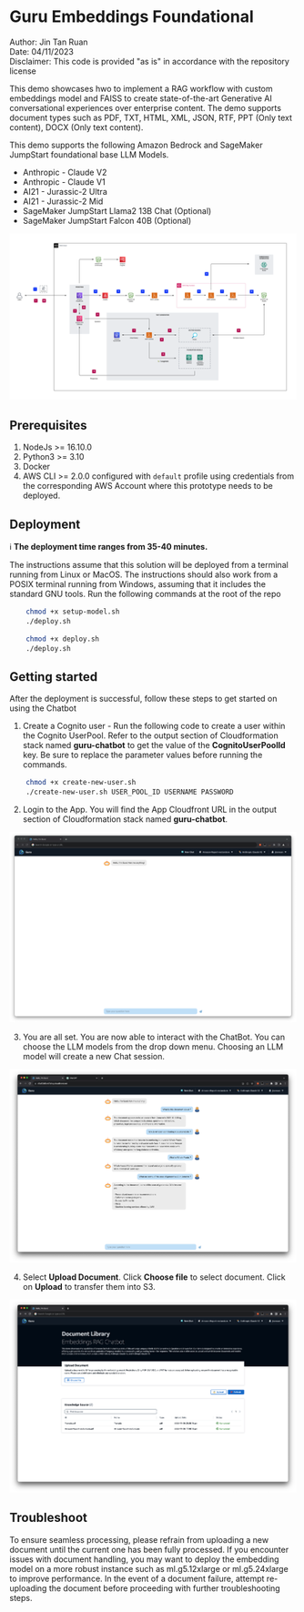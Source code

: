 # Guru Embeddings Foundational

Author: Jin Tan Ruan<br>
Date: 04/11/2023<br>
Disclaimer: This code is provided "as is" in accordance with the repository license<br>

This demo showcases hwo to implement a RAG workflow with custom embeddings model and FAISS to create state-of-the-art Generative AI conversational experiences over enterprise content. The demo supports document types such as PDF, TXT, HTML, XML, JSON, RTF, PPT (Only text content), DOCX (Only text content).

This demo supports the following Amazon Bedrock and SageMaker JumpStart foundational base LLM Models.

- Anthropic - Claude V2
- Anthropic - Claude V1
- AI21 - Jurassic-2 Ultra
- AI21 - Jurassic-2 Mid
- SageMaker JumpStart Llama2 13B Chat (Optional)
- SageMaker JumpStart Falcon 40B (Optional)

![Embeddings Chatbot Architecture](./images/architecture.png)

## Prerequisites

1. NodeJs >= 16.10.0
2. Python3 >= 3.10
3. Docker
4. AWS CLI >= 2.0.0 configured with `default` profile using credentials from the corresponding AWS Account where this prototype needs to be deployed.

## Deployment

:information_source: **The deployment time ranges from 35-40 minutes.**

The instructions assume that this solution will be deployed from a terminal running from Linux or MacOS. The instructions should also work from a POSIX terminal running from Windows, assuming that it includes the standard GNU tools.
Run the following commands at the root of the repo

```bash
    chmod +x setup-model.sh
    ./deploy.sh
```

```bash
    chmod +x deploy.sh
    ./deploy.sh
```

## Getting started

After the deployment is successful, follow these steps to get started on using the Chatbot

1. Create a Cognito user - Run the following code to create a user within the Cognito UserPool. Refer to the output section of Cloudformation stack named **guru-chatbot**
   to get the value of the **CognitoUserPoolId** key. Be sure to replace the parameter values before running the commands.

```bash
    chmod +x create-new-user.sh
    ./create-new-user.sh USER_POOL_ID USERNAME PASSWORD
```

2. Login to the App. You will find the App Cloudfront URL in the output section of Cloudformation stack named **guru-chatbot**.

![Embeddings Chatbot Default](./images/home.png)

3. You are all set. You are now able to interact with the ChatBot. You can choose the LLM models from the drop down menu. Choosing an LLM model will create a new Chat session.

![Embeddings Chatbot Home](./images/chat.png)

4. Select **Upload Document**. Click **Choose file** to select document. Click on **Upload** to transfer them into S3.

![Embeddings Chatbot Upload](./images/upload.png)

## Troubleshoot

To ensure seamless processing, please refrain from uploading a new document until the current one has been fully processed. If you encounter issues with document handling, you may want to deploy the embedding model on a more robust instance such as ml.g5.12xlarge or ml.g5.24xlarge to improve performance. In the event of a document failure, attempt re-uploading the document before proceeding with further troubleshooting steps.
